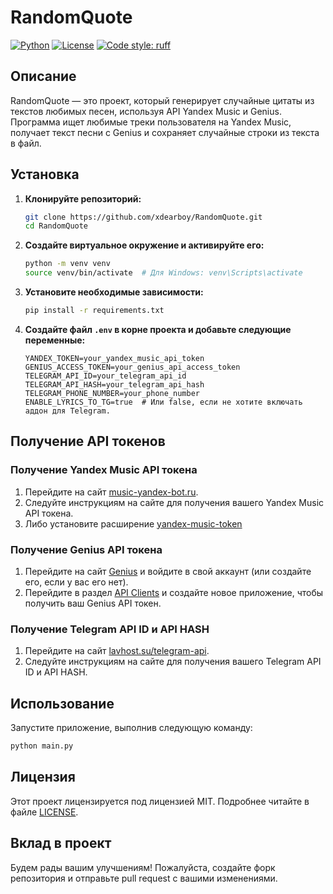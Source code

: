 # RandomQuote

[![Python](https://img.shields.io/badge/python-3.8%2B-blue?style=for-the-badge&logo=python)](https://www.python.org/)
[![License](https://img.shields.io/badge/license-MIT-green?style=for-the-badge)](LICENSE)
[![Code style: ruff](https://img.shields.io/badge/code%20style-ruff-000000?style=for-the-badge)](https://github.com/charliermarsh/ruff)

## Описание

RandomQuote — это проект, который генерирует случайные цитаты из текстов любимых песен, используя API Yandex Music и Genius. Программа ищет любимые треки пользователя на Yandex Music, получает текст песни с Genius и сохраняет случайные строки из текста в файл.
## Установка

1. **Клонируйте репозиторий:**

      ```bash
   git clone https://github.com/xdearboy/RandomQuote.git
   cd RandomQuote
   ```

2. **Создайте виртуальное окружение и активируйте его:**

   ```bash
   python -m venv venv
   source venv/bin/activate  # Для Windows: venv\Scripts\activate
   ```

3. **Установите необходимые зависимости:**

   ```bash
   pip install -r requirements.txt
   ```

4. **Создайте файл `.env` в корне проекта и добавьте следующие переменные:**

   ```env
   YANDEX_TOKEN=your_yandex_music_api_token
   GENIUS_ACCESS_TOKEN=your_genius_api_access_token
   TELEGRAM_API_ID=your_telegram_api_id
   TELEGRAM_API_HASH=your_telegram_api_hash
   TELEGRAM_PHONE_NUMBER=your_phone_number
   ENABLE_LYRICS_TO_TG=true  # Или false, если не хотите включать аддон для Telegram.
   ```

## Получение API токенов

### Получение Yandex Music API токена

1. Перейдите на сайт [music-yandex-bot.ru](https://music-yandex-bot.ru/).
2. Следуйте инструкциям на сайте для получения вашего Yandex Music API токена.
3. Либо установите расширение [yandex-music-token](https://chromewebstore.google.com/detail/yandex-music-token/lcbjeookjibfhjjopieifgjnhlegmkib)

### Получение Genius API токена

1. Перейдите на сайт [Genius](https://genius.com/) и войдите в свой аккаунт (или создайте его, если у вас его нет).
2. Перейдите в раздел [API Clients](https://genius.com/api-clients) и создайте новое приложение, чтобы получить ваш Genius API токен.

### Получение Telegram API ID и API HASH

1. Перейдите на сайт [lavhost.su/telegram-api](https://lavhost.su/telegram-api).
2. Следуйте инструкциям на сайте для получения вашего Telegram API ID и API HASH.

## Использование

Запустите приложение, выполнив следующую команду:

```bash
python main.py
```

## Лицензия

Этот проект лицензируется под лицензией MIT. Подробнее читайте в файле [LICENSE](LICENSE).

## Вклад в проект

Будем рады вашим улучшениям! Пожалуйста, создайте форк репозитория и отправьте pull request с вашими изменениями.



